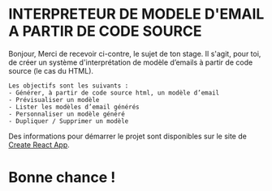 # INTERPRETEUR DE MODELE D'EMAIL A PARTIR DE CODE SOURCE
Bonjour,
Merci de recevoir ci-contre, le sujet de ton stage.
Il s'agit, pour toi, de créer un système d'interprétation de modèle d’emails à partir de code source (le cas du HTML).


<!-- Liste d'element -->
`Les objectifs sont les suivants :`<br>
    `- Générer, à partir de code source html, un modèle d’email` <br>
    `- Prévisualiser un modèle`<br>
    `- Lister les modèles d’email générés`<br>
    `- Personnaliser un modèle généré`<br>
    `- Dupliquer / Supprimer un modèle`<br>

Des informations pour démarrer le projet sont disponibles sur le site de [Create React App](https://create-react-app.dev/docs/getting-started/).


# Bonne chance !
